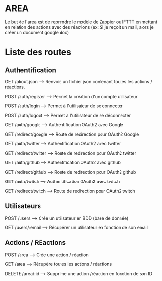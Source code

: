 
# AREA

Le but de l'area est de reprendre le modèle de Zappier ou IFTTT en mettant en relation des actions avec des réactions (ex: Si je reçoit un mail, alors je créer un document google doc)

# Liste des routes
## Authentification 

GET     /about.json         --> Renvoie un fichier json contenant toutes les actions / réactions.

POST    /auth/register     --> Permet la création d'un compte utilisateur

POST    /auth/login         --> Permet à l'utilisateur de se connecter

POST    /auth/logout        --> Permet à l'utilisateur de se déconnecter

GET     /auth/google         --> Authentification OAuth2 avec Google

GET     /redirect/google     --> Route de redirection pour OAuth2 Google

GET     /auth/twitter        --> Authentification OAuth2 avec twitter

GET     /redirect/twitter    --> Route de redirection pour OAuth2 twitter

GET     /auth/github         --> Authentification OAuth2 avec github

GET     /redirect/github     --> Route de redirection pour OAuth2 github

GET     /auth/twitch         --> Authentification OAuth2 avec twitch

GET     /redirect/twitch     --> Route de redirection pour OAuth2 twitch

## Utilisateurs

POST    /users             --> Crée un utilisateur en BDD (base de donnée)

GET     /users/:email       --> Récupérer un utilisateur en fonction de son email


## Actions / REactions

POST    /area              --> Crée une action / réaction

GET     /area               --> Récupère toutes les actions / réactions

DELETE  /area/:id        --> Supprime une action /réaction en fonction de son ID 

